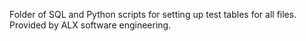 Folder of SQL and Python scripts for setting up test tables for all files. Provided by ALX software engineering.
